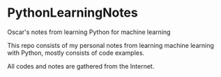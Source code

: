 # PythonLearningNotes
Oscar's notes from learning Python for machine learning

This repo consists of my personal notes from learning machine learning with Python, mostly consists of code examples.

All codes and notes are gathered from the Internet.
